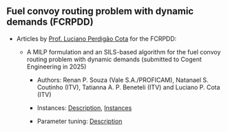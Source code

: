 ## Fuel convoy routing problem with dynamic demands (FCRPDD)
 
 
- Articles by [Prof. Luciano Perdigão Cota](https://lucianocota.github.io) for the FCRPDD:

  - A MILP formulation and an SILS-based algorithm for the fuel convoy routing problem with dynamic demands (submitted to Cogent Engineering in 2025)

    - Authors: Renan P. Souza (Vale S.A./PROFICAM), Natanael S. Coutinho (ITV), Tatianna A. P. Beneteli (ITV) and Luciano P. Cota (ITV)

    - Instances: [Description](./files/SupplementaryMaterials_Instances.pdf), [Instances](./instances/)

    - Parameter tuning: [Description](./files/SupplementaryMaterials_ParameterTuning.pdf)
